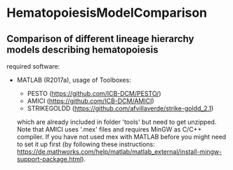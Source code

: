 # HematopoiesisModelComparison
## Comparison of different lineage hierarchy models describing hematopoiesis

 required software: 
- MATLAB (R2017a), usage of Toolboxes:
  - PESTO (https://github.com/ICB-DCM/PESTO/)
  - AMICI (https://github.com/ICB-DCM/AMICI) 
  - STRIKEGOLDD (https://github.com/afvillaverde/strike-goldd_2.1)
 
  which are already included in folder 'tools' but need to get unzipped. Note that AMICI uses '.mex' files and requires MinGW as C/C++ compiler.   If you have not used mex with MATLAB before you might need to set it up first (by following these instructions: https://de.mathworks.com/help/matlab/matlab_external/install-mingw-support-package.html).
